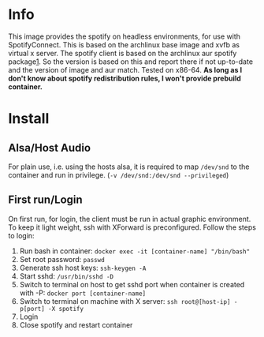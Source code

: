  Info
======

This image provides the spotify on headless environments, for use with SpotifyConnect.
This is based on the archlinux base image and xvfb as virtual x server.
The spotify client is based on the archlinux aur spotify package[1]. So the version is based on this and report there if not up-to-date and the version of image and aur match.
Tested on x86-64.
**As long as I don't know about spotify redistribution rules, I won't provide prebuild container.**


 Install
=========

 Alsa/Host Audio
-----------------
For plain use, i.e. using the hosts alsa, it is required to map `/dev/snd` to the container and run in privilege.
(`-v /dev/snd:/dev/snd --privileged`)

 First run/Login
-----------------
On first run, for login, the client must be run in actual graphic environment.
To keep it light weight, ssh with XForward is preconfigured. Follow the steps to login:
1. Run bash in container: `docker exec -it [container-name] "/bin/bash"`
2. Set root password: `passwd`
3. Generate ssh host keys: `ssh-keygen -A`
4. Start sshd: `/usr/bin/sshd -D`
5. Switch to terminal on host to get sshd port when container is created with -P: `docker port [container-name]`
6. Switch to terminal on machine with X server: `ssh root@[host-ip] -p[port] -X spotify`
7. Login
8. Close spotify and restart container

[1]:https://aur.archlinux.org/packages/spotify/
